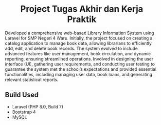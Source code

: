 <h1 align="center">Project Tugas Akhir dan Kerja Praktik</h1>

Developed a comprehensive web-based Library Information System using Laravel for SMP Negeri 4 Waru. Initially, the project focused on creating a catalog application to manage book data, allowing librarians to efficiently add, edit, and delete book records. The system evolved to include advanced features like user management, book circulation, and dynamic reporting, ensuring streamlined operations. Involved in designing the user interface (UI), gathering user requirements, and conducting user testing to guarantee the system met the school’s expectations and provided essential functionalities, including managing user data, book loans, and generating relevant statistical reports.

## Build Used
- Laravel (PHP 8.0, Build 7)
- Bootstrap 4
- MySQL

